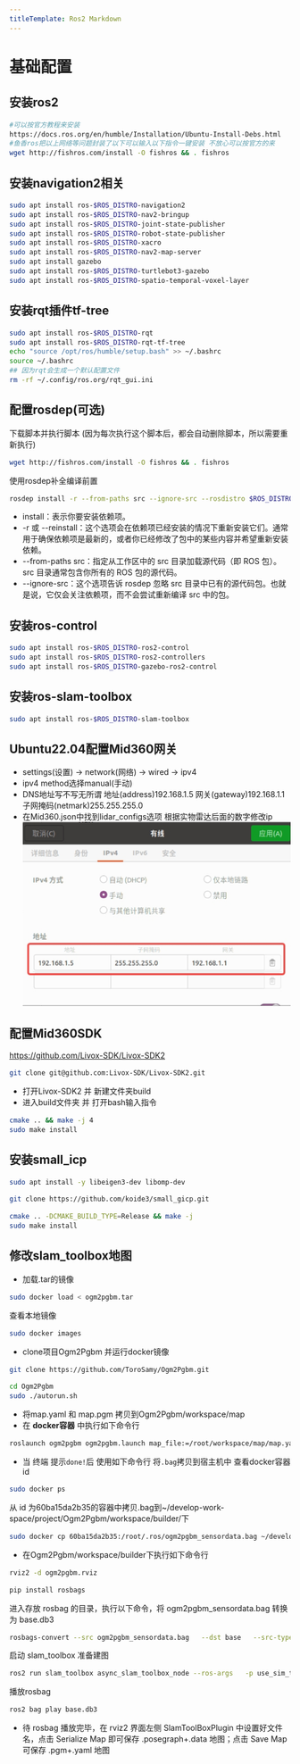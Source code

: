 ```yaml
---
titleTemplate: Ros2 Markdown
---
```

# 基础配置

## 安装ros2
```bash
#可以按官方教程来安装
https://docs.ros.org/en/humble/Installation/Ubuntu-Install-Debs.html
#鱼香ros把以上网络等问题封装了以下可以输入以下指令一键安装 不放心可以按官方的来
wget http://fishros.com/install -O fishros && . fishros
```
## 安装navigation2相关
```bash
sudo apt install ros-$ROS_DISTRO-navigation2
sudo apt install ros-$ROS_DISTRO-nav2-bringup
sudo apt install ros-$ROS_DISTRO-joint-state-publisher
sudo apt install ros-$ROS_DISTRO-robot-state-publisher
sudo apt install ros-$ROS_DISTRO-xacro
sudo apt install ros-$ROS_DISTRO-nav2-map-server
sudo apt install gazebo
sudo apt install ros-$ROS_DISTRO-turtlebot3-gazebo
sudo apt install ros-$ROS_DISTRO-spatio-temporal-voxel-layer
```
## 安装rqt插件tf-tree
```bash
sudo apt install ros-$ROS_DISTRO-rqt
sudo apt install ros-$ROS_DISTRO-rqt-tf-tree
echo "source /opt/ros/humble/setup.bash" >> ~/.bashrc
source ~/.bashrc
## 因为rqt会生成一个默认配置文件
rm -rf ~/.config/ros.org/rqt_gui.ini
```
## 配置rosdep(可选)

下载脚本并执行脚本 (因为每次执行这个脚本后，都会自动删除脚本，所以需要重新执行)
```bash
wget http://fishros.com/install -O fishros && . fishros
```

使用rosdep补全编译前置
```bash
rosdep install -r --from-paths src --ignore-src --rosdistro $ROS_DISTRO -y
```
- install：表示你要安装依赖项。
- -r 或 --reinstall：这个选项会在依赖项已经安装的情况下重新安装它们。通常用于确保依赖项是最新的，或者你已经修改了包中的某些内容并希望重新安装依赖。
- --from-paths src：指定从工作区中的 src 目录加载源代码（即 ROS 包）。src 目录通常包含你所有的 ROS 包的源代码。
- --ignore-src：这个选项告诉 rosdep 忽略 src 目录中已有的源代码包。也就是说，它仅会关注依赖项，而不会尝试重新编译 src 中的包。

## 安装ros-control
```bash
sudo apt install ros-$ROS_DISTRO-ros2-control
sudo apt install ros-$ROS_DISTRO-ros2-controllers
sudo apt install ros-$ROS_DISTRO-gazebo-ros2-control
```

## 安装ros-slam-toolbox
```bash
sudo apt install ros-$ROS_DISTRO-slam-toolbox
```


## Ubuntu22.04配置Mid360网关
- settings(设置) -> network(网络) -> wired -> ipv4
- ipv4 method选择manual(手动)
- DNS地址写不写无所谓 地址(address)192.168.1.5 网关(gateway)192.168.1.1 子网掩码(netmark)255.255.255.0
- 在Mid360.json中找到lidar_configs选项 根据实物雷达后面的数字修改ip
![alt text](mid360-network-door.png)

## 配置Mid360SDK
https://github.com/Livox-SDK/Livox-SDK2
```bash
git clone git@github.com:Livox-SDK/Livox-SDK2.git
```
- 打开Livox-SDK2 并 新建文件夹build
- 进入build文件夹 并 打开bash输入指令
```bash
cmake .. && make -j 4
sudo make install
```

## 安装small_icp
```bash
sudo apt install -y libeigen3-dev libomp-dev
```
```bash
git clone https://github.com/koide3/small_gicp.git
```
```bash
cmake .. -DCMAKE_BUILD_TYPE=Release && make -j
sudo make install
```

## 修改slam_toolbox地图
- 加载.tar的镜像
```bash
sudo docker load < ogm2pgbm.tar
```
查看本地镜像
```bash
sudo docker images
```
- clone项目Ogm2Pgbm 并运行docker镜像
```bash
git clone https://github.com/ToroSamy/Ogm2Pgbm.git
```
```bash
cd Ogm2Pgbm
sudo ./autorun.sh
```
- 将map.yaml 和 map.pgm 拷贝到Ogm2Pgbm/workspace/map
- 在 **docker容器** 中执行如下命令行
```bash
roslaunch ogm2pgbm ogm2pgbm.launch map_file:=/root/workspace/map/map.yaml record:=true
```

- 当 终端 提示`done!`后 使用如下命令行 将`.bag`拷贝到宿主机中
查看docker容器id
```bash
sudo docker ps
```
从 id 为60ba15da2b35的容器中拷贝.bag到~/develop-work-space/project/Ogm2Pgbm/workspace/builder/下
```bash
sudo docker cp 60ba15da2b35:/root/.ros/ogm2pgbm_sensordata.bag ~/develop-work-space/project/Ogm2Pgbm/workspace/builder/
```
- 在Ogm2Pgbm/workspace/builder下执行如下命令行
```bash
rviz2 -d ogm2pgbm.rviz
```
```bash
pip install rosbags
```
进入存放 rosbag 的目录，执行以下命令，将 ogm2pgbm_sensordata.bag 转换为 base.db3 
```bash
rosbags-convert --src ogm2pgbm_sensordata.bag   --dst base   --src-typestore empty   --dst-typestore ros2_humble   --exclude-topic /rosout /robot/map /rosout_agg
```
启动 slam_toolbox 准备建图
```bash
ros2 run slam_toolbox async_slam_toolbox_node --ros-args   -p use_sim_time:=True   -p odom_frame:=robot_odom   -p base_frame:=robot_base_link   -p map_frame:=robot_map   -p do_loop_closing:=False   -p max_laser_range:=10.0
```
播放rosbag
```bash
ros2 bag play base.db3
```
- 待 rosbag 播放完毕，在 rviz2 界面左侧 SlamToolBoxPlugin 中设置好文件名，点击 Serialize Map 即可保存 .posegraph+.data 地图；点击 Save Map 可保存 .pgm+.yaml 地图